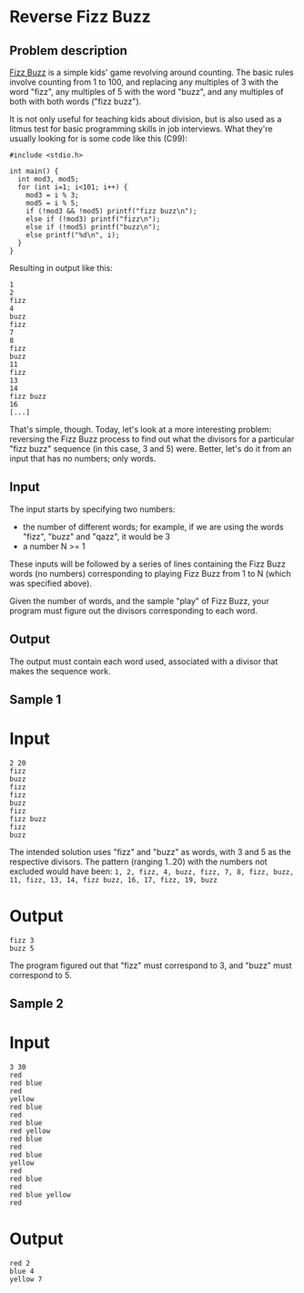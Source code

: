 Reverse Fizz Buzz
================

Problem description
-------------------

[Fizz Buzz](http://en.wikipedia.org/wiki/Fizz_buzz) is a simple kids'
game revolving around counting. The basic rules involve counting from
1 to 100, and replacing any multiples of 3 with the word "fizz",
any multiples of 5 with the word "buzz", and any multiples of both
with both words ("fizz buzz").

It is not only useful for teaching kids about division, but is also
used as a litmus test for basic programming skills in job
interviews. What they're usually looking for is some code like this
(C99):

    #include <stdio.h>
    
    int main() {
      int mod3, mod5;
      for (int i=1; i<101; i++) {
        mod3 = i % 3;
        mod5 = i % 5;
        if (!mod3 && !mod5) printf("fizz buzz\n");
        else if (!mod3) printf("fizz\n");
        else if (!mod5) printf("buzz\n");
        else printf("%d\n", i);
      }
    }

Resulting in output like this:

    1
    2
    fizz
    4
    buzz
    fizz
    7
    8
    fizz
    buzz
    11
    fizz
    13
    14
    fizz buzz
    16
    [...]

That's simple, though. Today, let's look at a more interesting
problem: reversing the Fizz Buzz process to find out what the divisors
for a particular "fizz buzz" sequence (in this case, 3 and 5)
were. Better, let's do it from an input that has no numbers; only words.

Input
-----

The input starts by specifying two numbers:

- the number of different words; for example, if we are
using the words "fizz", "buzz" and "qazz", it would be 3
- a number N >= 1

These inputs will be followed by a series of lines containing the Fizz
Buzz words (no numbers) corresponding to playing Fizz Buzz from 1 to N
(which was specified above).

Given the number of words, and the sample "play" of Fizz Buzz, your
program must figure out the divisors corresponding to each word.

Output
------

The output must contain each word used, associated with a divisor that
makes the sequence work.

Sample 1
--------

# Input

    2 20
    fizz
    buzz
    fizz
    fizz
    buzz
    fizz
    fizz buzz
    fizz
    buzz

The intended solution uses "fizz" and "buzz" as words, with 3 and 5 as
the respective divisors. The pattern (ranging 1..20) with the numbers
not excluded would have been: `1, 2, fizz, 4, buzz, fizz, 7, 8, fizz,
buzz, 11, fizz, 13, 14, fizz buzz, 16, 17, fizz, 19, buzz`

# Output

    fizz 3
    buzz 5

The program figured out that "fizz" must correspond to 3, and "buzz"
must correspond to 5.

Sample 2
--------

# Input

    3 30
    red
    red blue
    red
    yellow
    red blue
    red
    red blue
    red yellow
    red blue
    red
    red blue
    yellow
    red
    red blue
    red
    red blue yellow
    red

# Output

    red 2
    blue 4
    yellow 7

